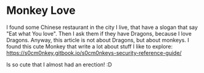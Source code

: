 # Monkey Love

I found some Chinese restaurant in the city I live, that have a slogan that say "Eat what You love". Then I ask them if they have Dragons, because I love Dragons. Anyway, this article is not about Dragons, but about monkeys. I found this cute Monkey that write a lot about stuff I like to explore: https://s0cm0nkey.gitbook.io/s0cm0nkeys-security-reference-guide/

Is so cute that I almost had an erection! :D 
